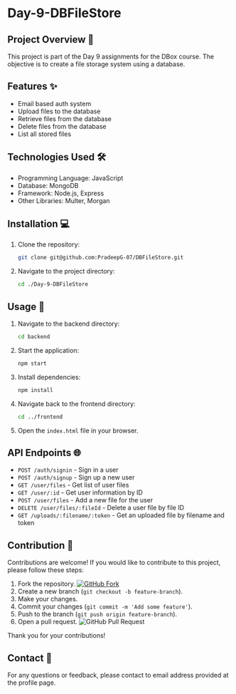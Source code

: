 # Day-9-DBFileStore

## Project Overview 📁
This project is part of the Day 9 assignments for the DBox course. The objective is to create a file storage system using a database.

## Features ✨
- Email based auth system
- Upload files to the database
- Retrieve files from the database
- Delete files from the database
- List all stored files

## Technologies Used 🛠️
- Programming Language: JavaScript
- Database: MongoDB
- Framework: Node.js, Express
- Other Libraries: Multer, Morgan

## Installation 💻
1. Clone the repository:
    ```sh
    git clone git@github.com:PradeepG-07/DBFileStore.git
    ```
2. Navigate to the project directory:
    ```sh
    cd ./Day-9-DBFileStore
    ```

## Usage 🚀
1. Navigate to the backend directory:
    ```sh
    cd backend
    ```
2. Start the application:
    ```sh
    npm start
    ```
3. Install dependencies:
    ```sh
    npm install
    ```
4. Navigate back to the frontend directory:
    ```sh
    cd ../frontend
    ```
5. Open the `index.html` file in your browser.

## API Endpoints 🌐
- `POST /auth/signin` - Sign in a user
- `POST /auth/signup` - Sign up a new user
- `GET /user/files` - Get list of user files
- `GET /user/:id` - Get user information by ID
- `POST /user/files` - Add a new file for the user
- `DELETE /user/files/:fileId` - Delete a user file by file ID
- `GET /uploads/:filename/:token` - Get an uploaded file by filename and token

## Contribution 🤝
Contributions are welcome! If you would like to contribute to this project, please follow these steps:
1. Fork the repository.
    [![GitHub Fork](https://img.shields.io/badge/Fork-100000?style=flat&logo=github&logoColor=white)](https://github.com/PradeepG-07/DBFileStore/fork)
2. Create a new branch (`git checkout -b feature-branch`).
3. Make your changes.
4. Commit your changes (`git commit -m 'Add some feature'`).
5. Push to the branch (`git push origin feature-branch`).
6. Open a pull request.
    ![GitHub Pull Request](https://img.shields.io/badge/Pull%20Request-100000?style=flat&logo=github&logoColor=white)

Thank you for your contributions!

## Contact 📧
For any questions or feedback, please contact to email address provided at the profile page.